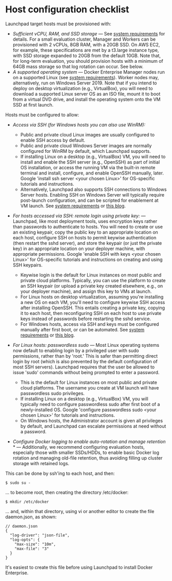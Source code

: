 # Host configuration checklist

Launchpad target hosts must be provisioned with:

* _Sufficient vCPU, RAM, and SSD storage_ &mdash; See [system requirements](system-requirements.md) for details. For a small evaluation cluster, Manager and Workers can be provisioned with 2 vCPUs, 8GB RAM, with a 20GB SSD. On AWS EC2, for example, these specifications are met by a t3.large instance type, with SSD storage expanded to 20GB from the default 10GB. Note that, for long-term evaluation, you should provision hosts with a minimum of 64GB mass storage so that log rotation can occur. See below.
* _A supported operating system_ &mdash; Docker Enterprise Manager nodes run on a supported Linux (see [system requirements](system-requirements.md)). Worker nodes may, alternatively, run on Windows Server 2019. Note that if you intend to deploy on desktop virtualization (e.g., VirtualBox), you will need to download a supported Linux server OS as an ISO file, mount it to boot from a virtual DVD drive, and install the operating system onto the VM SSD at first launch.

Hosts must be configured to allow:

* _Access via SSH (for Windows hosts you can also use WinRM):_
  - Public and private cloud Linux images are usually configured to enable SSH access by default.
  - Public and private cloud Windows Server images are normally configured for WinRM by default, which Launchpad supports.
  - If installing Linux on a desktop (e.g., VirtualBox) VM, you will need to install and enable the SSH server (e.g., OpenSSH) as part of initial OS installation, or access the running VM via the built-in remote terminal and install, configure, and enable OpenSSH manually, later. Google 'install ssh server &lt;your chosen Linux&gt;' for OS-specific tutorials and instructions.
  - Alternatively, Launchpad also supports SSH connections to Windows Server hosts. Enabling SSH on Windows Server will typically require post-launch configuration, and can be scripted for enablement at VM launch. See [system requirements](system-requirements.md) or [this blog](https://www.mirantis.com/blog/today-i-learned-how-to-enable-ssh-with-keypair-login-on-windows-server-2019/).


* _For hosts accessed via SSH: remote login using private key:_ &mdash; Launchpad, like most deployment tools, uses encryption keys rather than passwords to authenticate to hosts. You will need to create or use an existing keypair, copy the public key to an appropriate location on each host, configure SSH on hosts to permit keywise authentication (then restart the sshd server), and store the keypair (or just the private key) in an appropriate location on your deployer machine, with appropriate permissions. Google 'enable SSH with keys &lt;your chosen Linux&gt;' for OS-specific tutorials and instructions on creating and using SSH keypairs.
  - Keywise login is the default for Linux instances on most public and private cloud platforms. Typically, you can use the platform to create an SSH keypair (or upload a private key created elsewhere, e.g., on your deployer machine), and assign this key to VMs at launch.
  - For Linux hosts on desktop virtualization, assuming you're installing a new OS on each VM, you'll need to configure keywise SSH access after installing OpenSSH. This entails creating a private key, copying it to each host, then reconfiguring SSH on each host to use private keys instead of passwords before restarting the sshd service.
  - For Windows hosts, access via SSH and keys must be configured manually after first boot, or can be automated. See [system requirements](system-requirements.md) or [this blog](https://www.mirantis.com/blog/today-i-learned-how-to-enable-ssh-with-keypair-login-on-windows-server-2019/).


* _For Linux hosts: passwordless sudo_ &mdash; Most Linux operating systems now default to enabling login by a privileged user with sudo permissions, rather than by 'root.' This is safer than permitting direct login by root (which is also prevented by the default configuration of most SSH servers). Launchpad requires that the user be allowed to issue 'sudo' commands without being prompted to enter a password.
  - This is the default for Linux instances on most public and private cloud platforms. The username you create at VM launch will have passwordless sudo privileges.
  - If installing Linux on a desktop (e.g., VirtualBox) VM, you will typically need to configure passwordless sudo after first boot of a newly-installed OS. Google 'configure passwordless sudo &lt;your chosen Linux&gt;' for tutorials and instructions.
  - On Windows hosts, the Administrator account is given all privileges by default, and Launchpad can escalate permissions at need without a password.

* _Configure Docker logging to enable auto-rotation and manage retention_ * &mdash; Additionally, we recommend configuring evaluation hosts, especially those with smaller SSDs/HDDs, to enable basic Docker log rotation and managing old-file retention, thus avoiding filling up cluster storage with retained logs.

This can be done by ssh'ing to each host, and then:

```
$ sudo su -
```

... to become root, then creating the directory /etc/docker:

```
$ mkdir /etc/docker
```

... and, within that directory, using vi or another editor to create the file daemon.json, as shown:

```
// daemon.json
{
  "log-driver": "json-file",
  "log-opts": {
    "max-size": "10m",
    "max-file": "3"
  }
}
```
It's easiest to create this file before using Launchpad to install Docker Enterprise.
